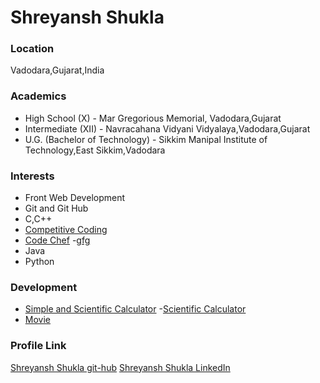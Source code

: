 # Shreyansh Shukla

### Location
Vadodara,Gujarat,India

### Academics
- High School (X) - Mar Gregorious Memorial, Vadodara,Gujarat
- Intermediate (XII) - Navracahana Vidyani Vidyalaya,Vadodara,Gujarat
- U.G. (Bachelor of Technology) - Sikkim Manipal Institute of Technology,East Sikkim,Vadodara

### Interests
- Front Web Development
- Git and Git Hub
- C,C++
- [Competitive Coding](https://www.hackerrank.com/shreyansh252001)
- [Code Chef](https://www.codechef.com/users/shreyansh2510)
-[gfg](https://auth.geeksforgeeks.org/user/djs/practice/)
- Java
- Python

### Development
- [Simple and Scientific Calculator](https://cdpn.io/shreyansh252001/debug/BaKxQGo/vPrKKeLDaeXr)
-[Scientific Calculator](https://cdpn.io/shreyansh252001/debug/mdPLywX/xnkabZnKpmPM)
- [Movie](https://github.com/Shreyansh252001/ShreyanshShukla)



### Profile Link
[Shreyansh Shukla git-hub](https://github.com/Shreyansh252001)
[Shreyansh Shukla LinkedIn](https://www.linkedin.com/in/shreyansh-shukla-187259181/)
